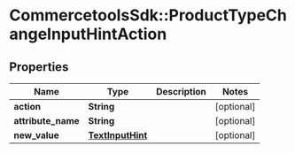 # CommercetoolsSdk::ProductTypeChangeInputHintAction

## Properties
Name | Type | Description | Notes
------------ | ------------- | ------------- | -------------
**action** | **String** |  | [optional] 
**attribute_name** | **String** |  | [optional] 
**new_value** | [**TextInputHint**](TextInputHint.md) |  | [optional] 

